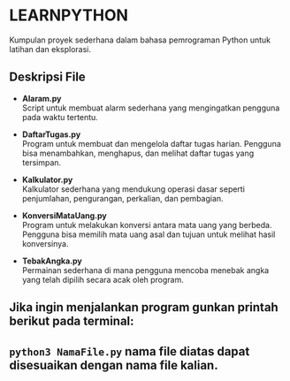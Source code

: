 # LEARNPYTHON

Kumpulan proyek sederhana dalam bahasa pemrograman Python untuk latihan dan eksplorasi.

## Deskripsi File

- **Alaram.py**  
  Script untuk membuat alarm sederhana yang mengingatkan pengguna pada waktu tertentu.

- **DaftarTugas.py**  
  Program untuk membuat dan mengelola daftar tugas harian. Pengguna bisa menambahkan, menghapus, dan melihat daftar tugas yang tersimpan.

- **Kalkulator.py**  
  Kalkulator sederhana yang mendukung operasi dasar seperti penjumlahan, pengurangan, perkalian, dan pembagian.

- **KonversiMataUang.py**  
  Program untuk melakukan konversi antara mata uang yang berbeda. Pengguna bisa memilih mata uang asal dan tujuan untuk melihat hasil konversinya.

- **TebakAngka.py**  
  Permainan sederhana di mana pengguna mencoba menebak angka yang telah dipilih secara acak oleh program.

## Jika ingin menjalankan program gunkan printah berikut pada terminal:
``` python3 NamaFile.py ```
nama file diatas dapat disesuaikan dengan nama file kalian.
---
